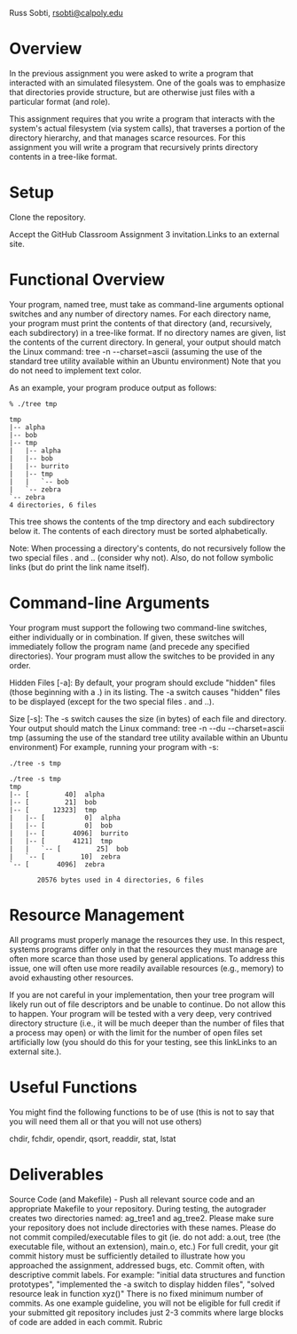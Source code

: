 Russ Sobti, rsobti@calpoly.edu

# Overview
In the previous assignment you were asked to write a program that interacted with an simulated filesystem. One of the goals was to emphasize that directories provide structure, but are otherwise just files with a particular format (and role).

This assignment requires that you write a program that interacts with the system's actual filesystem (via system calls), that traverses a portion of the directory hierarchy, and that manages scarce resources. For this assignment you will write a program that recursively prints directory contents in a tree-like format.

# Setup
Clone the repository.

Accept the GitHub Classroom Assignment 3 invitation.Links to an external site.


# Functional Overview
Your program, named tree, must take as command-line arguments optional switches and any number of directory names. For each directory name, your program must print the contents of that directory (and, recursively, each subdirectory) in a tree-like format. If no directory names are given, list the contents of the current directory. In general, your output should match the Linux command: tree -n --charset=ascii  (assuming the use of the standard tree utility available within an Ubuntu environment)  Note that you do not need to implement text color.

As an example, your program produce output as follows:
```shell
% ./tree tmp
```
```
tmp
|-- alpha
|-- bob
|-- tmp
|   |-- alpha
|   |-- bob
|   |-- burrito
|   |-- tmp
|   |   `-- bob
|   `-- zebra
`-- zebra
4 directories, 6 files
```
This tree shows the contents of the tmp directory and each subdirectory below it. The contents of each directory must be sorted alphabetically.

Note: When processing a directory's contents, do not recursively follow the two special files . and .. (consider why not). Also, do not follow symbolic links (but do print the link name itself).



# Command-line Arguments
Your program must support the following two command-line switches, either individually or in combination. If given, these switches will immediately follow the program name (and precede any specified directories). Your program must allow the switches to be provided in any order.

Hidden Files [-a]: By default, your program should exclude "hidden" files (those beginning with a .) in its listing. The -a switch causes "hidden" files to be displayed (except for the two special files . and ..).

Size [-s]: The -s switch causes the size (in bytes) of each file and directory. Your output should match the Linux command: tree -n --du --charset=ascii tmp (assuming the use of the standard tree utility available within an Ubuntu environment) For example, running your program with -s:

```shell
./tree -s tmp
```
```
./tree -s tmp
tmp
|-- [         40]  alpha
|-- [         21]  bob
|-- [      12323]  tmp
|   |-- [          0]  alpha
|   |-- [          0]  bob
|   |-- [       4096]  burrito
|   |-- [       4121]  tmp
|   |   `-- [         25]  bob
|   `-- [         10]  zebra
`-- [       4096]  zebra

       20576 bytes used in 4 directories, 6 files
```

# Resource Management
All programs must properly manage the resources they use. In this respect, systems programs differ only in that the resources they must manage are often more scarce than those used by general applications. To address this issue, one will often use more readily available resources (e.g., memory) to avoid exhausting other resources.

If you are not careful in your implementation, then your tree program will likely run out of file descriptors and be unable to continue. Do not allow this to happen. Your program will be tested with a very deep, very contrived directory structure (i.e., it will be much deeper than the number of files that a process may open) or with the limit for the number of open files set artificially low (you should do this for your testing, see this linkLinks to an external site.).



# Useful Functions
You might find the following functions to be of use (this is not to say that you will need them all or that you will not use others)

chdir, fchdir, opendir, qsort, readdir, stat, lstat


# Deliverables
Source Code (and Makefile) - Push all relevant source code and an appropriate Makefile to your repository.
During testing, the autograder creates two directories named: ag_tree1 and ag_tree2. Please make sure your repository does not include directories with these names.
Please do not commit compiled/executable files to git (ie. do not add: a.out, tree (the executable file, without an extension), main.o, etc.)
For full credit, your git commit history must be sufficiently detailed to illustrate how you approached the assignment, addressed bugs, etc. Commit often, with descriptive commit labels. For example: "initial data structures and function prototypes", "implemented the -a switch to display hidden files", "solved resource leak in function xyz()"  There is no fixed minimum number of commits. As one example guideline, you will not be eligible for full credit if your submitted git repository includes just 2-3 commits where large blocks of code are added in each commit.
Rubric

